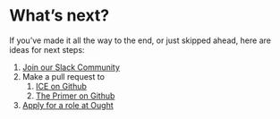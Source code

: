 # What’s next?

If you’ve made it all the way to the end, or just skipped ahead, here are ideas for next steps:

1. [Join our Slack Community](https://join.slack.com/t/ice-1mh7029/shared\_invite/zt-1guya9qf7-y\_N0Uv0nEt3vMTuaXp5k3Q)
2. Make a pull request to
   1. [ICE on Github](https://github.com/oughtinc/ice)
   2. [The Primer on Github](https://github.com/oughtinc/primer)
3. [Apply for a role at Ought](https://ought.org/careers)
